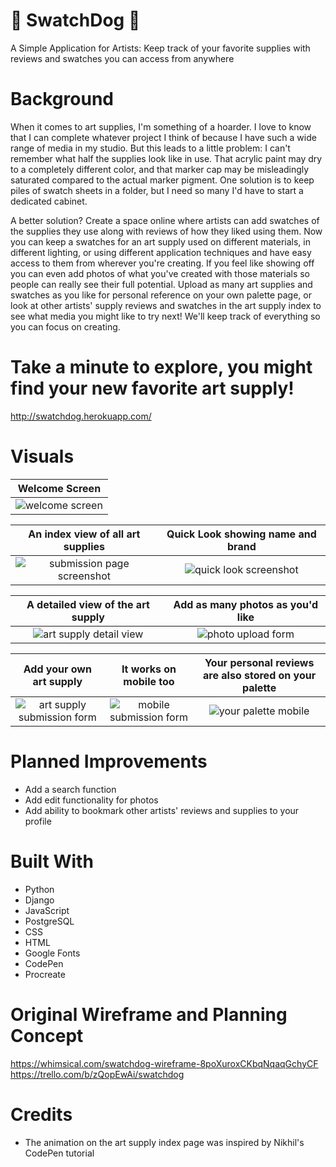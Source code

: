 # 🐾 SwatchDog 🐾
A Simple Application for Artists: Keep track of your favorite supplies with reviews and swatches you can access from anywhere

# Background
When it comes to art supplies, I'm something of a hoarder. I love to know that I can complete whatever project I think of because I have such a wide range of media in my studio. But this leads to a little problem: I can't remember what half the supplies look like in use. That acrylic paint may dry to a completely different color, and that marker cap may be misleadingly saturated compared to the actual marker pigment. One solution is to keep piles of swatch sheets in a folder, but I need so many I'd have to start a dedicated cabinet. 

A better solution? Create a space online where artists can add swatches of the supplies they use along with reviews of how they liked using them. Now you can keep a swatches for an art supply used on different materials, in different lighting, or using different application techniques and have easy access to them from wherever you're creating. If you feel like showing off you can even add photos of what you've created with those materials so people can really see their full potential. Upload as many art supplies and swatches as you like for personal reference on your own palette page, or look at other artists' supply reviews and swatches in the art supply index to see what media you might like to try next! We'll keep track of everything so you can focus on creating. 

# Take a minute to explore, you might find your new favorite art supply!
http://swatchdog.herokuapp.com/

# Visuals

|Welcome Screen|
| :---------: |
|![welcome screen](https://i.imgur.com/G45nBdj.png "Welcome screen")|

| An index view of all art supplies | Quick Look showing name and brand |
| :---------: | :---------: |
|![submission page screenshot](https://i.imgur.com/CJeTtc7.png "Art Supply index page") | ![quick look screenshot](https://i.imgur.com/drsXF2s.png "Detailed review")

| A detailed view of the art supply | Add as many photos as you'd like | 
| :---------: | :---------: |
|![art supply detail view](https://i.imgur.com/sSk7NZu.png "Art supply detail view") | ![photo upload form](https://i.imgur.com/UxGAfU1.png "photo upload form")

| Add your own art supply | It works on mobile too | Your personal reviews are also stored on your palette |
| :---------: | :---------: | :---------: |
|![art supply submission form](https://i.imgur.com/QntpJ9d.png "Art supply submission form") | ![mobile submission form](https://i.imgur.com/0810BVH.png "mobile submission form") | ![your palette mobile](https://i.imgur.com/3zPV1jE.png "your palette mobile view")

# Planned Improvements
* Add a search function
* Add edit functionality for photos
* Add ability to bookmark other artists' reviews and supplies to your profile


# Built With
* Python
* Django
* JavaScript
* PostgreSQL
* CSS
* HTML
* Google Fonts
* CodePen
* Procreate

# Original Wireframe and Planning Concept
https://whimsical.com/swatchdog-wireframe-8poXuroxCKbqNqaqGchyCF
https://trello.com/b/zQopEwAi/swatchdog

# Credits
* The animation on the art supply index page was inspired by Nikhil's CodePen tutorial
